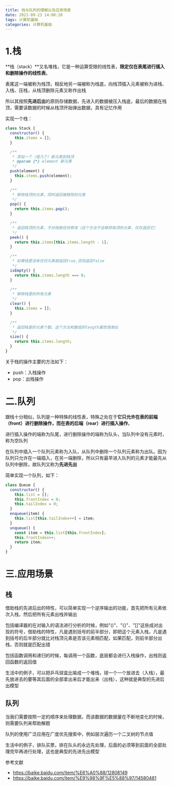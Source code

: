 ```yaml
---
title: 栈与队列的理解以及应用场景
date: 2021-09-23 14:00:28
tags: 计算机基础
categories: 计算机基础
---
```


# 1.栈

**栈（stack）**又名堆栈，它是一种运算受限的线性表，**限定仅在表尾进行插入和删除操作的线性表**。

表尾这一端被称为栈顶，相反地另一端被称为栈底，向栈顶插入元素被称为进栈、入栈、压栈，从栈顶删除元素又称作出栈

所以其按照**先进后出**的原则存储数据，先进入的数据被压入栈底，最后的数据在栈顶，需要读数据的时候从栈顶开始弹出数据，具有记忆作用

实现一个栈：

```js
class Stack {
  constructor() {
    this.items = [];
  }

  /**
   * 添加一个（或几个）新元素到栈顶
   * @param {*} element 新元素
   */
  push(element) {
    this.items.push(element);
  }

  /**
   * 移除栈顶的元素，同时返回被移除的元素
   */
  pop() {
    return this.items.pop();
  }

  /**
   * 返回栈顶的元素，不对栈做任何修改（这个方法不会移除栈顶的元素，仅仅返回它）
   */
  peek() {
    return this.items[this.items.length - 1];
  }

  /**
   * 如果栈里没有任何元素就返回true,否则返回false
   */
  isEmpty() {
    return this.items.length === 0;
  }

  /**
   * 移除栈里的所有元素
   */
  clear() {
    this.items = [];
  }

  /**
   * 返回栈里的元素个数。这个方法和数组的length属性很类似
   */
  size() {
    return this.items.length;
  }
}
```

关于栈的操作主要的方法如下：

- push：入栈操作
- pop：出栈操作

# 二.队列

跟栈十分相似，队列是一种特殊的线性表，特殊之处在于**它只允许在表的前端（front）进行删除操作，而在表的后端（rear）进行插入操作**。

进行插入操作的端称为队尾，进行删除操作的端称为队头，当队列中没有元素时，称为空队列

在队列中插入一个队列元素称为入队，从队列中删除一个队列元素称为出队。因为队列只允许在一端插入，在另一端删除，所以只有最早进入队列的元素才能最先从队列中删除，故队列又称为**先进先出**

简单实现一个队列，如下：

```js
class Queue {
  constructor() {
    this.list = [];
    this.frontIndex = 0;
    this.tailIndex = 0;
  }
  enqueue(item) {
    this.list[this.tailIndex++] = item;
  }
  unqueue() {
    const item = this.list[this.frontIndex];
    this.frontIndex++;
    return item;
  }
}
```

# 三.应用场景

## 栈

借助栈的先进后出的特性，可以简单实现一个逆序输出的功能，首先把所有元素依次入栈，然后把所有元素出栈并输出

包括编译器的在对输入的语法进行分析的时候，例如"()"、"{}"、"[]"这些成对出现的符号，借助栈的特性，凡是遇到括号的前半部分，即把这个元素入栈，凡是遇到括号的后半部分就比对栈顶元素是否该元素相匹配，如果匹配，则前半部分出栈，否则就是匹配出错

包括函数调用和递归的时候，每调用一个函数，底层都会进行入栈操作，出栈则返回函数的返回值

生活中的例子，可以把乒乓球盒比喻成一个堆栈，球一个一个放进去（入栈），最先放进去的要等其后面的全部拿出来后才能出来（出栈），这种就是典型的先进后出模型

## 队列

当我们需要按照一定的顺序来处理数据，而该数据的数据量在不断地变化的时候，则需要队列来帮助解题

队列的使用广泛应用在广度优先搜索中，例如层次遍历一个二叉树的节点值

生活中的例子，排队买票，排在队头的永远先处理，后面的必须等到前面的全部处理完毕再进行处理，这也是典型的先进先出模型

参考文献

- https://baike.baidu.com/item/%E6%A0%88/12808149
- https://baike.baidu.com/item/%E9%98%9F%E5%88%97/14580481
